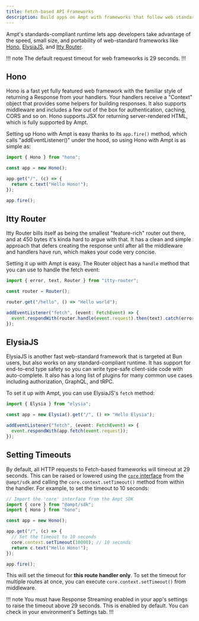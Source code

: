 ```yaml
---
title: Fetch-based API Frameworks
description: Build apps on Ampt with frameworks that follow web standards and use the fetch API.
---
```


Ampt's standards-compliant runtime lets app developers take advantage of the speed, small size, and portability of web-standard frameworks like [Hono](https://hono.dev/), [ElysiaJS](https://elysiajs.com/), and [Itty Router](https://itty.dev/itty-router).

!!! note
The default request timeout for web frameworks is 29 seconds.
!!!

## Hono

Hono is a fast yet fully featured web framework with the familiar style of returning a Response from your handlers. Your handlers receive a "Context" object that provides some helpers for building responses. It also supports middleware and includes a few out of the box for authentication, caching, CORS and so on. Hono supports JSX for returning server-rendered HTML, which is fully supported by Ampt.

Setting up Hono with Ampt is easy thanks to its `app.fire()` method, which calls "addEventListener()" under the hood, so using Hono with Ampt is as simple as:

```typescript
import { Hono } from "hono";

const app = new Hono();

app.get("/", (c) => {
  return c.text("Hello Hono!");
});

app.fire();
```

## Itty Router

Itty Router bills itself as being the smallest "feature-rich" router out there, and at 450 bytes it's kinda hard to argue with that. It has a clean and simple approach that defers creating the response until after all the middleware and handlers have run, which makes your code very concise.

Setting it up with Ampt is easy. The Router object has a `handle` method that you can use to handle the fetch event:

```typescript
import { error, text, Router } from "itty-router";

const router = Router();

router.get("/hello", () => "Hello world");

addEventListener("fetch", (event: FetchEvent) => {
  event.respondWith(router.handle(event.request).then(text).catch(error));
});
```

## ElysiaJS

ElysiaJS is another fast web-standard framework that is targeted at Bun users, but also works on any standard-compliant runtime. It has support for end-to-end type safety so you can write type-safe client-side code with auto-complete. It also has a long list of plugins for many common use cases including authorization, GraphQL, and tRPC.

To set it up with Ampt, you can use ElysiaJS's `fetch` method:

```typescript
import { Elysia } from "elysia";

const app = new Elysia().get("/", () => "Hello Elysia");

addEventListener("fetch", (event: FetchEvent) => {
  event.respondWith(app.fetch(event.request));
});
```

## Setting Timeouts

By default, all HTTP requests to Fetch-based frameworks will timeout at 29 seconds. This can be raised or lowered using the [`core` interface](/docs/core/) from the `@ampt/sdk` and calling the `core.context.setTimeout()` method from within the handler. For example, to set the timeout to 10 seconds:

```javascript title=Setting the timeout in Hono
// Import the 'core' interface from the Ampt SDK
import { core } from "@ampt/sdk";
import { Hono } from "hono";

const app = new Hono();

app.get("/", (c) => {
  // Set the timeout to 10 seconds
  core.context.setTimeout(10000); // 10 seconds
  return c.text("Hello Hono!");
});

app.fire();
```

This will set the timeout for **this route handler only**. To set the timeout for multiple routes at once, you can execute `core.context.setTimeout()` from middleware.

!!! note
You must have Response Streaming enabled in your app's settings to raise the timeout above 29 seconds. This is enabled by default. You can check in your environment's Settings tab.
!!!
